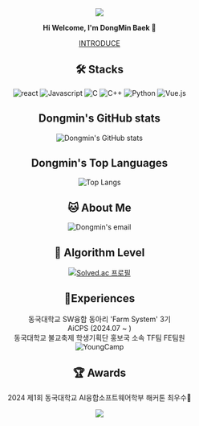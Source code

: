 
<div align=center>
<img src="https://capsule-render.vercel.app/api?type=waving&color=87CEEB&height=150&section=header&text=WELCOME"/>

**Hi Welcome, I'm DongMin Baek 👋**


[INTRODUCE](https://possible-ceder-94b.notion.site/eef04aa991434113b712551d4134061a)


## 🛠️ Stacks

       
![react](https://img.shields.io/badge/React-20232A?style=for-the-badge&logo=react&logoColor=61DAFB)
![Javascript](https://img.shields.io/badge/JavaScript-F7DF1E?style=for-the-badge&logo=JavaScript&logoColor=white)
![C](https://img.shields.io/badge/C-00599C?style=for-the-badge&logo=c&logoColor=white)
![C++](https://img.shields.io/badge/C%2B%2B-00599C?style=for-the-badge&logo=c%2B%2B&logoColor=white)
![Python](https://img.shields.io/badge/Python-3776AB?style=for-the-badge&logo=python&logoColor=white)
![Vue.js](https://img.shields.io/badge/-Vue.js-4fc08d?style=flat&logo=vuedotjs&logoColor=white)
  

     
## Dongmin's GitHub stats


![Dongmin's GitHub stats](https://github-readme-stats.vercel.app/api?username=dongmin0204&show_icons=true&hide=contribs,prs&show_icons=true&theme=skyblue)
  


## Dongmin's Top Languages

![Top Langs](https://github-readme-stats.vercel.app/api/top-langs/?username=dongmin0204&layout=compact&theme=dracula)
  

## 🐱 About Me

![Dongmin's email](https://img.shields.io/badge/Gmail-D14836?style=for-the-badge&logo=gmail&logoColor=white)
  

## 🏅 Algorithm Level

[![Solved.ac 프로필](http://mazassumnida.wtf/api/v2/generate_badge?boj=nm2205)](https://solved.ac/nm2205)
  

## 🌱Experiences
동국대학교 SW융합 동아리 'Farm System' 3기  
AiCPS (2024.07 ~ )  
동국대학교 불교축제 학생기획단 홍보국 소속 TF팀 FE팀원  
![YoungCamp](https://youngcamp.co.kr/about)
  
## 🏆 Awards

2024 제1회 동국대학교 AI융합소프트웨어학부 해커톤 최우수🏅

<img src="https://capsule-render.vercel.app/api?type=waving&color=87CEEB&height=150&section=footer" />

<!--

Here are some ideas to get you started:

- 🔭 I’m currently working on ...
- 🌱 I’m currently learning ...
- 👯 I’m looking to collaborate on ...
- 🤔 I’m looking for help with ...
- 💬 Ask me about ...
- 📫 How to reach me: ...
- 😄 Pronouns: ...
- ⚡ Fun fact: ...
-->
